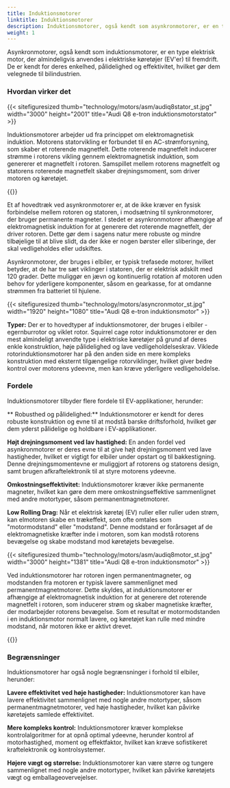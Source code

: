 ```yaml
---
title: Induktionsmotorer
linktitle: Induktionsmotorer
description: Induktionsmotorer, også kendt som asynkronmotorer, er en type elektrisk motor, der er meget udbredt i elektriske køretøjer (EV) for deres unikke egenskaber og fordele.
weight: 1
---
```

<!-- markdownlint-disable MD033 -->
Asynkronmotorer, også kendt som induktionsmotorer, er en type elektrisk motor, der almindeligvis anvendes i elektriske køretøjer (EV'er) til fremdrift. De er kendt for deres enkelhed, pålidelighed og effektivitet, hvilket gør dem velegnede til bilindustrien.

### Hvordan virker det

{{< sitefiguresized thumb="technology/motors/asm/audiq8stator_st.jpg" width="3000" height="2001" title="Audi Q8 e-tron induktionsmotorstator" >}}

Induktionsmotorer arbejder ud fra princippet om elektromagnetisk induktion. Motorens statorvikling er forbundet til en AC-strømforsyning, som skaber et roterende magnetfelt. Dette roterende magnetfelt inducerer strømme i rotorens vikling gennem elektromagnetisk induktion, som genererer et magnetfelt i rotoren. Samspillet mellem rotorens magnetfelt og statorens roterende magnetfelt skaber drejningsmoment, som driver motoren og køretøjet.

{{<evkxdisplayaddarticle />}}

Et af hovedtræk ved asynkronmotorer er, at de ikke kræver en fysisk forbindelse mellem rotoren og statoren, i modsætning til synkronmotorer, der bruger permanente magneter. I stedet er asynkronmotorer afhængige af elektromagnetisk induktion for at generere det roterende magnetfelt, der driver rotoren. Dette gør dem i sagens natur mere robuste og mindre tilbøjelige til at blive slidt, da der ikke er nogen børster eller sliberinge, der skal vedligeholdes eller udskiftes.

Asynkronmotorer, der bruges i elbiler, er typisk trefasede motorer, hvilket betyder, at de har tre sæt viklinger i statoren, der er elektrisk adskilt med 120 grader. Dette muliggør en jævn og kontinuerlig rotation af motoren uden behov for yderligere komponenter, såsom en gearkasse, for at omdanne strømmen fra batteriet til hjulene.

{{< sitefiguresized thumb="technology/motors/asyncronmotor_st.jpg" width="1920" height="1080" title="Audi Q8 e-tron induktionsmotor" >}}

**Typer:** Der er to hovedtyper af induktionsmotorer, der bruges i elbiler - egernburrotor og viklet rotor. Squirrel cage rotor induktionsmotorer er den mest almindeligt anvendte type i elektriske køretøjer på grund af deres enkle konstruktion, høje pålidelighed og lave vedligeholdelseskrav. Viklede rotorinduktionsmotorer har på den anden side en mere kompleks konstruktion med eksternt tilgængelige rotorviklinger, hvilket giver bedre kontrol over motorens ydeevne, men kan kræve yderligere vedligeholdelse.

### Fordele

Induktionsmotorer tilbyder flere fordele til EV-applikationer, herunder:

** Robusthed og pålidelighed:** Induktionsmotorer er kendt for deres robuste konstruktion og evne til at modstå barske driftsforhold, hvilket gør dem yderst pålidelige og holdbare i EV-applikationer.

**Højt drejningsmoment ved lav hastighed:** En anden fordel ved asynkronmotorer er deres evne til at give højt drejningsmoment ved lave hastigheder, hvilket er vigtigt for elbiler under opstart og til bakkestigning. Denne drejningsmomentevne er muliggjort af rotorens og statorens design, samt brugen af ​​kraftelektronik til at styre motorens ydeevne.

**Omkostningseffektivitet:** Induktionsmotorer kræver ikke permanente magneter, hvilket kan gøre dem mere omkostningseffektive sammenlignet med andre motortyper, såsom permanentmagnetmotorer.

**Low Rolling Drag:** Når et elektrisk køretøj (EV) ruller eller ruller uden strøm, kan elmotoren skabe en trækeffekt, som ofte omtales som "motormodstand" eller "modstand". Denne modstand er forårsaget af de elektromagnetiske kræfter inde i motoren, som kan modstå rotorens bevægelse og skabe modstand mod køretøjets bevægelse.

{{< sitefiguresized thumb="technology/motors/asm/audiq8motor_st.jpg" width="3000" height="1381" title="Audi Q8 e-tron induktionsmotor" >}}


Ved induktionsmotorer har rotoren ingen permanentmagneter, og modstanden fra motoren er typisk lavere sammenlignet med permanentmagnetmotorer. Dette skyldes, at induktionsmotorer er afhængige af elektromagnetisk induktion for at generere det roterende magnetfelt i rotoren, som inducerer strøm og skaber magnetiske kræfter, der modarbejder rotorens bevægelse. Som et resultat er motormodstanden i en induktionsmotor normalt lavere, og køretøjet kan rulle med mindre modstand, når motoren ikke er aktivt drevet.

{{<evkxdisplayaddarticle />}}

### Begrænsninger

Induktionsmotorer har også nogle begrænsninger i forhold til elbiler, herunder:

**Lavere effektivitet ved høje hastigheder:** Induktionsmotorer kan have lavere effektivitet sammenlignet med nogle andre motortyper, såsom permanentmagnetmotorer, ved høje hastigheder, hvilket kan påvirke køretøjets samlede effektivitet.

**Mere kompleks kontrol:** Induktionsmotorer kræver komplekse kontrolalgoritmer for at opnå optimal ydeevne, herunder kontrol af motorhastighed, moment og effektfaktor, hvilket kan kræve sofistikeret kraftelektronik og kontrolsystemer.

**Højere vægt og størrelse:** Induktionsmotorer kan være større og tungere sammenlignet med nogle andre motortyper, hvilket kan påvirke køretøjets vægt og emballageovervejelser.